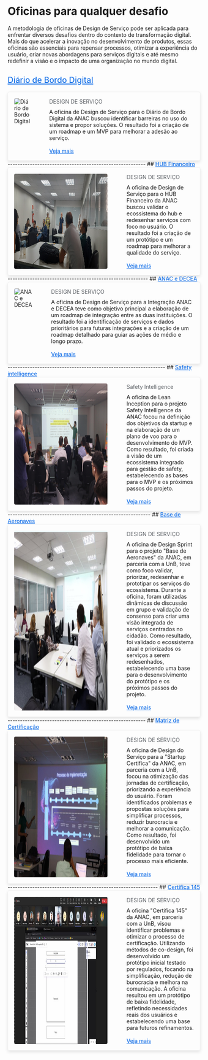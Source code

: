 
# Oficinas para qualquer desafio

A metodologia de oficinas de Design de Serviço pode ser aplicada para enfrentar diversos desafios dentro do contexto de transformação digital. Mais do que acelerar a inovação no desenvolvimento de produtos, essas oficinas são essenciais para repensar processos, otimizar a experiência do usuário, criar novas abordagens para serviços digitais e até mesmo redefinir a visão e o impacto de uma organização no mundo digital.

## <a style="color: #1a73e8; font-weight: 500;" href="/Case-Studies-ANAC/case-studies/diario-bordo/">Diário de Bordo Digital</a>

<div style="flex-direction: row; box-sizing: border-box; display: flex; border: 1px solid #f0f0f0; border-radius: 4px; box-shadow: 0 4px 8px rgba(0, 0, 0, 0.1); padding: 16px;">
    <img 
        src="./assets/diario-bordo.jpg" 
        style="max-width: 244px; height: auto; border-radius: 4px;" 
        alt="Diário de Bordo Digital"
    >
    <div style="flex-direction: column; box-sizing: border-box; align-self: flex-start; align-items: flex-start; padding-left: 50px; margin: 0;">
        <h4 style="margin: 0; color: #5f6368; font-weight: 400;">DESIGN DE SERVIÇO</h4>
        <p style="margin: 0; padding-top: 10px;">A oficina de Design de Serviço para o Diário de Bordo Digital da ANAC buscou identificar barreiras no uso do sistema e propor soluções. O resultado foi a criação de um roadmap e um MVP para melhorar a adesão ao serviço.</p>
        <br>
        <a href="/Case-Studies-ANAC/case-studies/diario-bordo/" style="margin: 0; color: #1a73e8; font-weight: 500;">Veja mais</a>
    </div>
</div>
--------------------------------------------------------
## <a style="color: #1a73e8; font-weight: 500;" href="/Case-Studies-ANAC/case-studies/hub-financeiro/">HUB Financeiro</a>

<div style="flex-direction: row; box-sizing: border-box; display: flex; border: 1px solid #f0f0f0; border-radius: 4px; box-shadow: 0 4px 8px rgba(0, 0, 0, 0.1); padding: 16px;">
    <img 
        src="./assets/hub-financeiro.jpg" 
        style="max-width: 244px; height: auto; border-radius: 4px;" 
        alt="HUB Financeiro"
    >
    <div style="flex-direction: column; box-sizing: border-box; align-self: flex-start; align-items: flex-start; padding-left: 50px; margin: 0;">
        <h4 style="margin: 0; color: #5f6368; font-weight: 400;">DESIGN DE SERVIÇO</h4>
        <p style="margin: 0; padding-top: 10px;">A oficina de Design de Serviço para o HUB Financeiro da ANAC buscou validar o ecossistema do hub e redesenhar serviços com foco no usuário. O resultado foi a criação de um protótipo e um roadmap para melhorar a qualidade do serviço.</p>
        <br>
        <a href="/Case-Studies-ANAC/case-studies/hub-financeiro/" style="margin: 0; color: #1a73e8; font-weight: 500;">Veja mais</a>
    </div>
</div>
---------------------------------------------------------
## <a style="color: #1a73e8; font-weight: 500;" href="/Case-Studies-ANAC/case-studies/anac-decea/">ANAC e DECEA</a>

<div style="flex-direction: row; box-sizing: border-box; display: flex; border: 1px solid #f0f0f0; border-radius: 4px; box-shadow: 0 4px 8px rgba(0, 0, 0, 0.1); padding: 16px;">
    <img 
        src="./assets/DCEA.jpg" 
        style="max-width: 244px; height: auto; border-radius: 4px;" 
        alt="ANAC e DECEA"
    >
    <div style="flex-direction: column; box-sizing: border-box; align-self: flex-start; align-items: flex-start; padding-left: 50px; margin: 0;">
        <h4 style="margin: 0; color: #5f6368; font-weight: 400;">DESIGN DE SERVIÇO</h4>
        <p style="margin: 0; padding-top: 10px;">A oficina de Design de Serviço para a Integração ANAC e DECEA teve como objetivo principal a elaboração de um roadmap de integração entre as duas instituições. O resultado foi a identificação de serviços e dados prioritários para futuras integrações e a criação de um roadmap detalhado para guiar as ações de médio e longo prazo​.</p>
        <br>
        <a href="/Case-Studies-ANAC/case-studies/anac-decea/" style="margin: 0; color: #1a73e8; font-weight: 500;">Veja mais</a>
    </div>
</div>
----------------------------------------------------------------
## <a style="color: #1a73e8; font-weight: 500;" href="/Case-Studies-ANAC/case-studies/safety-intelligence/">Safety intelligence</a>

<div style="flex-direction: row; box-sizing: border-box; display: flex; border: 1px solid #f0f0f0; border-radius: 4px; box-shadow: 0 4px 8px rgba(0, 0, 0, 0.1); padding: 16px;">
    <img 
        src="./assets/safety.jpg" 
        style="max-width: 244px; height: auto; border-radius: 4px;" 
        alt="Safety intelligence"
    >
    <div style="flex-direction: column; box-sizing: border-box; align-self: flex-start; align-items: flex-start; padding-left: 50px; margin: 0;">
        <h4 style="margin: 0; color: #5f6368; font-weight: 400;">Safety Intelligence</h4>
        <p style="margin: 0; padding-top: 10px;">A oficina de Lean Inception para o projeto Safety Intelligence da ANAC focou na definição dos objetivos da startup e na elaboração de um plano de voo para o desenvolvimento do MVP. Como resultado, foi criada a visão de um ecossistema integrado para gestão de safety, estabelecendo as bases para o MVP e os próximos passos do projeto.</p>
        <br>
        <a href="/Case-Studies-ANAC/case-studies/safety-intelligence/" style="margin: 0; color: #1a73e8; font-weight: 500;">Veja mais</a>
    </div>
</div>
----------------------------------------------------------
## <a style="color: #1a73e8; font-weight: 500;" href="/Case-Studies-ANAC/case-studies/base-aeronaves/">Base de Aeronaves</a>

<div style="flex-direction: row; box-sizing: border-box; display: flex; border: 1px solid #f0f0f0; border-radius: 4px; box-shadow: 0 4px 8px rgba(0, 0, 0, 0.1); padding: 16px;">
    <img 
        src="./assets/base-aeronaves.jpg" 
        style="max-width: 244px; height: auto; border-radius: 4px;" 
        alt="Base de aeronaves"
    >
    <div style="flex-direction: column; box-sizing: border-box; align-self: flex-start; align-items: flex-start; padding-left: 50px; margin: 0;">
        <h4 style="margin: 0; color: #5f6368; font-weight: 400;">DESIGN DE SERVIÇO</h4>
        <p style="margin: 0; padding-top: 10px;">A oficina de Design Sprint para o projeto "Base de Aeronaves" da ANAC, em parceria com a UnB, teve como foco validar, priorizar, redesenhar e prototipar os serviços do ecossistema. Durante a oficina, foram utilizadas dinâmicas de discussão em grupo e validação de consenso para criar uma visão integrada de serviços centrados no cidadão. Como resultado, foi validado o ecossistema atual e priorizados os serviços a serem redesenhados, estabelecendo uma base para o desenvolvimento do protótipo e os próximos passos do projeto.</p>
        <br>
        <a href="/Case-Studies-ANAC/case-studies/base-aeronaves/" style="margin: 0; color: #1a73e8; font-weight: 500;">Veja mais</a>
    </div>
</div>
--------------------------------------------------------
## <a style="color: #1a73e8; font-weight: 500;" href="/Case-Studies-ANAC/case-studies/matriz-certifica/">Matriz de Certificação</a>

<div style="flex-direction: row; box-sizing: border-box; display: flex; border: 1px solid #f0f0f0; border-radius: 4px; box-shadow: 0 4px 8px rgba(0, 0, 0, 0.1); padding: 16px;">
    <img 
        src="./assets/matriz-certifica.jpg" 
        style="max-width: 244px; height: auto; border-radius: 4px;" 
        alt="Matriz de certificação"
    >
    <div style="flex-direction: column; box-sizing: border-box; align-self: flex-start; align-items: flex-start; padding-left: 50px; margin: 0;">
        <h4 style="margin: 0; color: #5f6368; font-weight: 400;">DESIGN DE SERVIÇO</h4>
        <p style="margin: 0; padding-top: 10px;">A oficina de Design do Serviço para a "Startup Certifica" da ANAC, em parceria com a UnB, focou na otimização das jornadas de certificação, priorizando a experiência do usuário. Foram identificados problemas e propostas soluções para simplificar processos, reduzir burocracia e melhorar a comunicação. Como resultado, foi desenvolvido um protótipo de baixa fidelidade para tornar o processo mais eficiente.</p>
        <br>
        <a href="/Case-Studies-ANAC/case-studies/matriz-certifica/" style="margin: 0; color: #1a73e8; font-weight: 500;">Veja mais</a>
    </div>
</div>
-------------------------------------------------------------
## <a style="color: #1a73e8; font-weight: 500;" href="/Case-Studies-ANAC/case-studies/certifica-145/">Certifica 145</a>

<div style="flex-direction: row; box-sizing: border-box; display: flex; border: 1px solid #f0f0f0; border-radius: 4px; box-shadow: 0 4px 8px rgba(0, 0, 0, 0.1); padding: 16px;">
    <img 
        src="./assets/certifica145.jpg" 
        style="max-width: 244px; height: auto; border-radius: 4px;" 
        alt="Certifica 145"
    >
    <div style="flex-direction: column; box-sizing: border-box; align-self: flex-start; align-items: flex-start; padding-left: 50px; margin: 0;">
        <h4 style="margin: 0; color: #5f6368; font-weight: 400;">DESIGN DE SERVIÇO</h4>
        <p style="margin: 0; padding-top: 10px;">A oficina "Certifica 145" da ANAC, em parceria com a UnB, visou identificar problemas e otimizar o processo de certificação. Utilizando métodos de co-design, foi desenvolvido um protótipo inicial testado por regulados, focando na simplificação, redução de burocracia e melhora na comunicação. A oficina resultou em um protótipo de baixa fidelidade, refletindo necessidades reais dos usuários e estabelecendo uma base para futuros refinamentos.</p>
        <br>
        <a href="/Case-Studies-ANAC/case-studies/certifica-145/" style="margin: 0; color: #1a73e8; font-weight: 500;">Veja mais</a>
    </div>
</div>